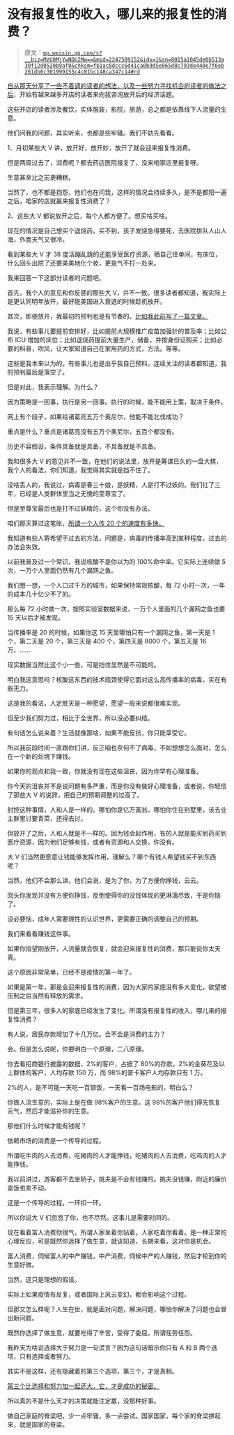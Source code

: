 # 没有报复性的收入，哪儿来的报复性的消费？

> 原文：[`mp.weixin.qq.com/s?__biz=MzU0MjYwNDU2Mw==&mid=2247509152&idx=1&sn=8015a1045de0b513a30f12d0520b9af8&chksm=fb1ac8dccc6d41ca0b9d5e065d8c793de440e7f6eb261db0c301999155c4c01bc148ca347c14#rd`](http://mp.weixin.qq.com/s?__biz=MzU0MjYwNDU2Mw==&mid=2247509152&idx=1&sn=8015a1045de0b513a30f12d0520b9af8&chksm=fb1ac8dccc6d41ca0b9d5e065d8c793de440e7f6eb261db0c301999155c4c01bc148ca347c14#rd)

[自从那天分享了一些不着调的读者的想法，以及一些努力寻找机会的读者的做法之后](http://mp.weixin.qq.com/s?__biz=MzU0MjYwNDU2Mw==&mid=2247509118&idx=1&sn=aca77ecf564bf034f308e7e962c066e1&chksm=fb1ac802cc6d411439307b61d06a9e1b4a0fc3572d45bf2e962011870cc92d5d3192ef76e9ba&scene=21#wechat_redirect)，开始有越来越多开店的读者来向我咨询放开后的经济话题。 

这些开店的读者涉及餐饮，实体服装，影院，旅游，总之都是依靠线下人流量的生意。 

他们问我的问题，其实听来，也都是些牢骚。我们不妨先看看。 

1、月初某些大 V 讲，放开好，放开妙，放开了就会迎来报复性消费。 

但是两周过去了，消费呢？都去药店医院报复了，没来咱家店里报复呀。 

生意甚至比之前更糟糕。 

当然了，也不都是抱怨，他们也在问我，这样的情况会持续多久，是不是都阳一遍之后，咱家的店就赢来报复性消费了？

2、这些大 V 都说放开之后，每个人都方便了。想买啥买啥。

现在的情况是自己想买个退烧药，买不到，孩子发烧急得要死，去医院排队人山人海，外面天气又很冷。 

看到某些大 V 才 38 度活蹦乱跳的还能享受医疗资源，晒自己住单间，有床位，什么回头出院了还要美美地化个妆，更是气不打一处来。

我来回答一下这部分读者的问题吧。 

首先，我个人的意见和你反感的那些大 V，并不一致。很多读者都知道，我实际上是更认同明年放开，最好能美国进入衰退的时候趁机放开。

其次，即便放开，我最初的预判也是有节奏的。[比如我此前写了一篇文章。](http://mp.weixin.qq.com/s?__biz=MzU3NDc5Nzc0NQ==&mid=2247521439&idx=2&sn=eeae3ad8920b4f1e75e322e4f7b25cfd&chksm=fd2e3641ca59bf57c00b374f6ac138a84bc1779fd6b86dca44e68acc7437433335fdf9f87bc2&scene=21#wechat_redirect)

我说，有些事儿要提前安排好，比如提前大规模推广疫苗加强针的普及率；比如公布 ICU 增加的床位；比如退烧药提前大量生产，储备，并按身份证购买；比如必要的科普，吹风，让大家知道自己在家用药的方式，方法。等等。

这些是我本来以为的。有些事儿也是出乎我自己预料。连续关注的读者都知道，我的预判最后是落空了。

但是对此，我表示理解。为什么？ 

因为策略是一回事，执行是另一回事。执行的时候，能不能用上策，取决于条件。 

网上有个段子，如果给诸葛亮五万个奥尼尔，他能不能北伐成功？ 

重点是什么？重点是诸葛亮没有五万个奥尼尔，五百个都没有。 

历史不容假设，条件具备就是具备，不具备就是不具备。 

我和很多大 V 的意见并不一致，在他们的说法里，放开是筹谋已久的一盘大棋，我个人的看法，你们知道，我觉得其实就是挡不住了。

没啥丢人的，我说过，病毒是春三十娘，是妖精，人是打不过妖的。我们扛了三年，已经是人类群体里当之无愧的至尊宝了。 

但是至尊宝最后也是打不过妖精的，这个你没有办法。 

咱们那天算过这笔账，[所谓一个人传 20 个的速度有多快。](http://mp.weixin.qq.com/s?__biz=MzU0MjYwNDU2Mw==&mid=2247509124&idx=1&sn=9c7c41947644c9e92f522c6009dee681&chksm=fb1ac8f8cc6d41ee58080eae31638184e81c5b47060046c1c2e975d4883b5bac23b345c79d99&scene=21#wechat_redirect)

我知道有些人寄希望于过去的方法，问题是，病毒的传播率高到某种程度，过去的办法会失效。

以前我普及过一个常识，我说核酸不是你以为的 100%命中率。它实际上连续做 5 次，一万个人里面仍然有几个漏网之鱼。 

我们想一想，一个人口过千万的城市，如果保持常规核酸，每 72 小时一次，一年的成本几十亿少不了的。

那么每 72 小时做一次，按照实验室数据来说，一万个人里面的几个漏网之鱼也要 15 天以后才被发现。 

当传播率是 20 的时候，如果你这 15 天里哪怕只有一个漏网之鱼，第一天是 1 个，第二天是 20 个，第三天是 400 个，第四天是 8000 个，第五天是 16 万，.......

现实数据当然比这个小一些，可是挡住显然是不可能的。

明白我这意思吗？核酸这东西的技术瓶颈使得它面对这么高传播率的病毒，实在有些无力。 

这是我的看法，人定胜天是一种愿望，愿望一般来说都很难实现。 

但至少我们努力过，相比于全世界，所以没必要纠结。 

有句话怎么说来着？生活就像那啥，如果不能反抗，你只能享受它。

所以我前段时间一直跟你们讲，反正咱也奈何不了病毒，不如想想怎么面对，怎么在一个新的处境下赚钱。 

如果你的观点和我一致，你就没有现在这些沮丧，因为你早有心理准备。 

你今天的沮丧并不是说问题有多严重，而是你没有做好心理准备，或者说，你轻信了那些大 V 的说辞，把自己的预期调整的过高了。 

封控这种事情，人和人是一样的。哪怕你是亿万富翁，哪怕你住在别墅里，该去业主群里讨要青菜，还得去讨。 

但放开了之后，人和人就是不一样的。因为钱会起作用，有的人就是能买到药买到医疗资源，因为他们足够有钱，或者有资源和人交换，你没有。

大 V 们当然更愿意让钱能够发挥作用，理解么？哪个有钱人希望钱买不到东西呢？ 

当然，他们不会那么讲，他们会说，是为了你，为了方便你挣钱，云云。

回头你发现并没有方便你挣钱，反倒使得你的没钱体现的更淋漓尽致，于是你恼了。

没必要恼，成年人需要理性的认识世界，更需要正确的调整自己的预期。

我们来看看赚钱这件事。 

如果你指望刚放开，人流量就会恢复，就会迎来报复性的消费，那只能说你太天真。 

这个原因非常简单，已经不是疫情的第一年了。 

如果是第一年，那是会迎来报复性的消费，因为大家的家底没有多大变化，欲望被压制之后当然有释放的需求。 

但是第三年，很多人的家底已经发生了变化。所谓没有报复性的收入，哪儿来的报复性消费？

有人说，居民存款增加了十几万亿。会不会是消费的主力？

会。但是怎么说呢，你要明白一个原理，二八原理。

你去看招商银行披露的数据，2%的客户，占据了 80%的存款。2%的金葵花及以上群体的客户，人均存款 150 万，而 98%的普卡客户人均存款只有 1 万。 

2%的人，是不可能一天吃一百顿饭，一天看一百场电影的，明白么？ 

你做人流生意的，实际上是在做 98%客户的生意。这 98%的客户他们得先恢复元气，然后才能滋补你的生意。 

那他们什么时候才能有钱呢？ 

依赖市场的消费是一个传导的过程。 

所谓吃牛肉的人去消费，吃猪肉的人才能挣钱，吃猪肉的人去消费，吃鸡肉的人才能挣钱。

我以前讲过，游客都不去坐轿子，挑夫是不会有钱赚的。挑夫没钱赚，附近的廉价盒饭也卖不动。 

这是一个传导的过程，一环扣一环。 

所以你说大 V 们忽悠了你，也不尽然。这事儿是需要时间的。 

现在看着富人消费你很气，所谓人家坐着你站着，人家吃着你看着。是一种正常的心理反应，可是既然你选择了做生意，就该知道，长期来看，这对你是机会。

富人消费，伺候富人的中产赚钱，中产消费，伺候中产的人赚钱，然后才轮到你的生意好做。 

当然，这只是理想的假设。 

实际上如果疫情有反复，或者国际上风云变幻，都会影响这个过程。 

但那又怎么样呢？人生在世，就是面对问题，解决问题，哪怕你解决了问题也会冒出新问题。 

既然你选择了做生意，就要吃得了辛苦，受得了委屈。所谓任劳任怨。 

我昨天为啥说选择大于努力是一句谎言？因为这句话暗示你只有 A 和 B 两个选项，只有选择或者努力。 

其实不是这样，还有隐藏着的第三个选项，第三个，才是真相。

[第三个比选择和努力加一起还大，它，才是成功的秘密。](http://mp.weixin.qq.com/s?__biz=MzU3NDc5Nzc0NQ==&mid=2247521445&idx=1&sn=1b1da97686b397bd632dc086b02bcf18&chksm=fd2e367bca59bf6d71fe541c3fe3ebf0ffa5fb45f64ec3c67b737b454ad858c980d30a124b15&scene=21#wechat_redirect) 

所以真的不是什么天才的决策就能注定赢，没那种好事。 

做自己家庭的脊梁吧，少一点牢骚，多一点尝试。国家国家，每个家的脊梁拼起来，就是国家的脊梁。